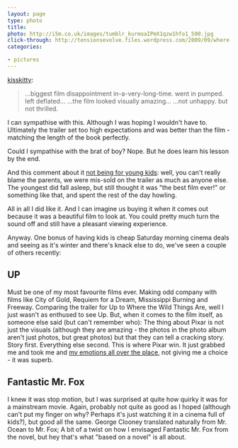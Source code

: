 ```yaml
---
layout: page
type: photo
title: 
photo: http://i5m.co.uk/images/tumblr_kurmoaIPmX1qzw1hfo1_500.jpg
click-through: http://tensionsevolve.files.wordpress.com/2009/09/where-the-wild-things-are.jpg
categories: 

- pictures
---
```

<p><a href="http://kisskitty.tumblr.com/post/286556469/wow-i-feel-so-young-this-film-it-made-me-a" class="tumblr_blog">kisskitty</a>:</p>

<blockquote><p>...biggest film disappointment in-a-very-long-time. went in pumped. left deflated... ...the film looked visually amazing... ...not unhappy. but not thrilled.</p></blockquote>

I can sympathise with this. Although I was hoping I wouldn't have to. Ultimately the trailer set too high expectations and was better than the film - matching the length of the book perfectly.

Could I sympathise with the brat of boy? Nope. But he does learn his lesson by the end. 

And this comment about it [not being for young kids](http://www.bbc.co.uk/blogs/markkermode/2009/12/5_live_review_where_the_wild_t.html#P90156843): well, you can't really blame the parents, we were  mis-sold on the trailer as much as anyone else. The youngest did fall asleep, but still thought it was "the best film ever!" or something like that, and spent the rest of the day howling.

All in all I did like it. And I can imagine us buying it when it comes out because it was a beautiful film to look at. You could pretty much turn the sound off and still have a pleasant viewing experience.     

Anyway. One bonus of having kids is cheap Saturday morning cinema deals and seeing as it's winter and there's knack else to do, we've seen a couple of others recently:  

## UP

Must be one of my most favourite films ever. Making odd company with films like City of Gold, Requiem for a Dream, Mississippi Burning and Freeway. Comparing the trailer for Up to Where the Wild Things Are, well I just wasn't as enthused to see Up. But, when it comes to the film itself, as someone else said (but can't remember who): The thing about Pixar is not just the visuals (although they are amazing - the photos in the photo album aren't just photos, but great photos) but that they can tell a cracking story. Story first. Everything else second. This is where Pixar win. It just grabbed me and took me and [my emotions all over the place](https://twitter.com/i5m/status/7571029024), not giving me a choice - it was superb. 

## Fantastic Mr. Fox

I knew it was stop motion, but I was surprised at quite how quirky it was for a mainstream movie. Again, probably not quite as good as I hoped (although can't put my finger on why? Perhaps it's just watching it in a cinema full of kids?), but good all the same. George Clooney translated naturally from Mr. Ocean to Mr. Fox; A bit of a twist on how I envisaged Fantastic Mr. Fox from the novel, but hey that's what "based on a novel" is all about.  
